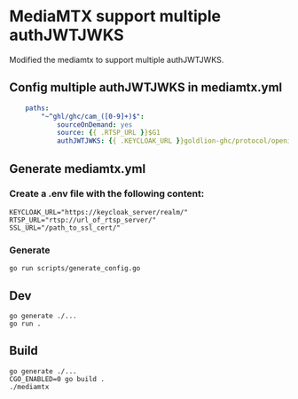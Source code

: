 # MediaMTX support multiple authJWTJWKS

Modified the mediamtx to support multiple authJWTJWKS.
## Config multiple authJWTJWKS in mediamtx.yml
```yml
    paths:
        "~^ghl/ghc/cam_([0-9]+)$":
            sourceOnDemand: yes
            source: {{ .RTSP_URL }}$G1
            authJWTJWKS: {{ .KEYCLOAK_URL }}goldlion-ghc/protocol/openid-connect/certs
```

## Generate mediamtx.yml
### Create a .env file with the following content:

    KEYCLOAK_URL="https://keycloak_server/realm/"
    RTSP_URL="rtsp://url_of_rtsp_server/"
    SSL_URL="/path_to_ssl_cert/"

### Generate
    go run scripts/generate_config.go

## Dev
    go generate ./...
    go run .

## Build
    go generate ./...
    CGO_ENABLED=0 go build .
    ./mediamtx



